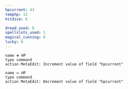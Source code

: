 ```yaml
---
hpcurrent: 43
temphp: 12
hitdice: 6

dread_used: 0
spellslots_used: 1
magical_cunning: 0
lucky: 0
---
```


```button
name ➕ HP
type command
action MetaEdit: Increment value of field "hpcurrent"
```

```button
name ➖ HP
type command
action MetaEdit: Decrement value of field "hpcurrent"
```